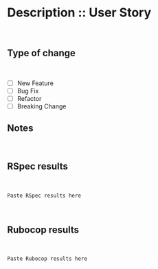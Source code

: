 # Description :: User Story
​
## Type of change
​
- [ ] New Feature
- [ ] Bug Fix
- [ ] Refactor
- [ ] Breaking Change
​
## Notes
​
## RSpec results
​
```
Paste RSpec results here
```
​
## Rubocop results
​
```
Paste Rubocop results here
